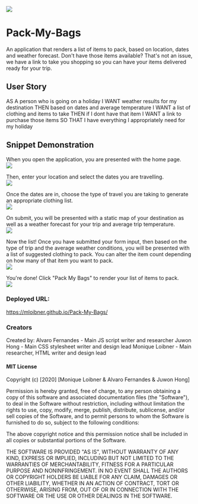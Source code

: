 <img src="Assets/images-for-read-me/logo.png">

# Pack-My-Bags

An application that renders a list of items to pack, based on location, dates and weather forecast. 
Don't have those items available? That's not an issue, we have a link to take you shopping so you can have your items delivered ready for your trip. 

## User Story
AS A person who is going on a holiday 
I WANT weather results for my destination
THEN based on dates and average temperature
I WANT a list of clothing and items to take
THEN if I dont have that item
I WANT a link to purchase those items
SO THAT I have everything I appropriately need for my holiday

## Snippet Demonstration

When you open the application, you are presented with the home page.
<br>
<img src="Assets/images-for-read-me/frontpage.png">

Then, enter your location and select the dates you are travelling.
<br>
<img src="Assets/images-for-read-me/selectdates.png">

Once the dates are in, choose the type of travel you are taking to generate an appropriate clothing list.
<br>
<img src="Assets/images-for-read-me/triptype.png">

On submit, you will be presented with a static map of your destination as well as a weather forecast for your trip and average trip temperature.
<br>
<img src="Assets/images-for-read-me/weathermap.png">

Now the list! Once you have submitted your form input, then based on the type of trip and the average weather conditions, you will be presented with a list of suggested clothing to pack. You can alter the item count depending on how many of that item you want to pack. 
<br>
<img src="Assets/images-for-read-me/enteritems.png">

You're done! Click "Pack My Bags" to render your list of items to pack. 
<br>
<img src="Assets/images-for-read-me/modal.png">



### Deployed URL:
https://mloibner.github.io/Pack-My-Bags/

### Creators
Created by: 
Alvaro Fernandes - Main JS script writer and researcher
Juwon Hong - Main CSS stylesheet writer and design lead
Monique Loibner - Main researcher, HTML writer and design lead

#### MIT License

Copyright (c) [2020] [Monique Loibner & Alvaro Fernandes & Juwon Hong]

Permission is hereby granted, free of charge, to any person obtaining a copy
of this software and associated documentation files (the "Software"), to deal
in the Software without restriction, including without limitation the rights
to use, copy, modify, merge, publish, distribute, sublicense, and/or sell
copies of the Software, and to permit persons to whom the Software is
furnished to do so, subject to the following conditions:

The above copyright notice and this permission notice shall be included in all
copies or substantial portions of the Software.

THE SOFTWARE IS PROVIDED "AS IS", WITHOUT WARRANTY OF ANY KIND, EXPRESS OR
IMPLIED, INCLUDING BUT NOT LIMITED TO THE WARRANTIES OF MERCHANTABILITY,
FITNESS FOR A PARTICULAR PURPOSE AND NONINFRINGEMENT. IN NO EVENT SHALL THE
AUTHORS OR COPYRIGHT HOLDERS BE LIABLE FOR ANY CLAIM, DAMAGES OR OTHER
LIABILITY, WHETHER IN AN ACTION OF CONTRACT, TORT OR OTHERWISE, ARISING FROM,
OUT OF OR IN CONNECTION WITH THE SOFTWARE OR THE USE OR OTHER DEALINGS IN THE
SOFTWARE.

